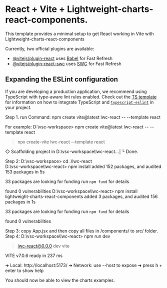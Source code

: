 # React + Vite + Lightweight-charts-react-components.

This template provides a minimal setup to get React working in Vite with Lightweight-charts-react-components

Currently, two official plugins are available:

- [@vitejs/plugin-react](https://github.com/vitejs/vite-plugin-react/blob/main/packages/plugin-react) uses [Babel](https://babeljs.io/) for Fast Refresh
- [@vitejs/plugin-react-swc](https://github.com/vitejs/vite-plugin-react/blob/main/packages/plugin-react-swc) uses [SWC](https://swc.rs/) for Fast Refresh

## Expanding the ESLint configuration

If you are developing a production application, we recommend using TypeScript with type-aware lint rules enabled. Check out the [TS template](https://github.com/vitejs/vite/tree/main/packages/create-vite/template-react-ts) for information on how to integrate TypeScript and [`typescript-eslint`](https://typescript-eslint.io) in your project.


Step 1. 
run Command: npm create vite@latest lwc-react -- --template react

For example:
 D:\vsc-workspace> npm create vite@latest lwc-react -- --template react

> npx
> create-vite lwc-react --template react


◇  Scaffolding project in D:\vsc-workspace\lwc-react...│└  Done.

Step 2:
D:\vsc-workspace> cd .\lwc-react\
D:\vsc-workspace\lwc-react> npm install
added 152 packages, and audited 153 packages in 5s

33 packages are looking for funding
  run `npm fund` for details

found 0 vulnerabilities
D:\vsc-workspace\lwc-react> npm install lightweight-charts-react-components
added 3 packages, and audited 156 packages in 1s

33 packages are looking for funding
  run `npm fund` for details

found 0 vulnerabilities


Step 3: copy App.jsx and then copy all files in /components/ to src/ folder.
Step 4: D:\vsc-workspace\lwc-react> npm run dev
> lwc-react@0.0.0 dev
> vite


  VITE v7.0.6  ready in 237 ms

  ➜  Local:   http://localhost:5173/
  ➜  Network: use --host to expose
  ➜  press h + enter to show help

  You should now be able to view the charts examples.
